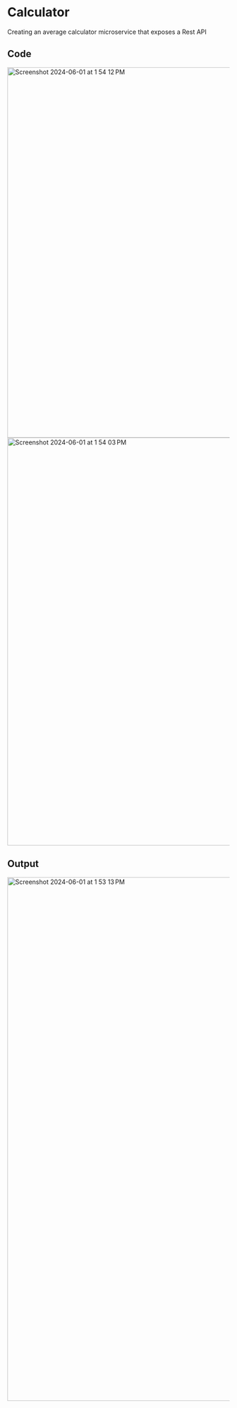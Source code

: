 # Calculator
Creating an average calculator microservice that exposes a Rest API

## Code

<img width="840" alt="Screenshot 2024-06-01 at 1 54 12 PM" src="https://github.com/kshah-10/ENG21CT0015/assets/113474452/c14930d1-0f8e-4e03-9ea7-e915db13fe6d">

<img width="925" alt="Screenshot 2024-06-01 at 1 54 03 PM" src="https://github.com/kshah-10/ENG21CT0015/assets/113474452/c7f5e59a-7265-4522-bb1a-7a9077af8dee">

## Output

<img width="1188" alt="Screenshot 2024-06-01 at 1 53 13 PM" src="https://github.com/kshah-10/ENG21CT0015/assets/113474452/3c0e2e6c-6803-4402-9d92-5a2c1e3e15d9">

